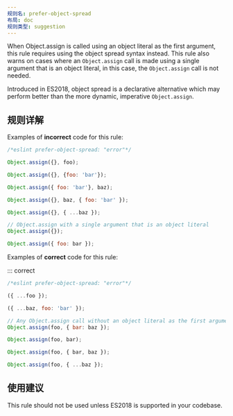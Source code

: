```yaml
---
规则名: prefer-object-spread
布局: doc
规则类型: suggestion
---
```




When Object.assign is called using an object literal as the first argument, this rule requires using the object spread syntax instead. This rule also warns on cases where an `Object.assign` call is made using a single argument that is an object literal, in this case, the `Object.assign` call is not needed.

Introduced in ES2018, object spread is a declarative alternative which may perform better than the more dynamic, imperative `Object.assign`.

## 规则详解

Examples of **incorrect** code for this rule:



```js
/*eslint prefer-object-spread: "error"*/

Object.assign({}, foo);

Object.assign({}, {foo: 'bar'});

Object.assign({ foo: 'bar'}, baz);

Object.assign({}, baz, { foo: 'bar' });

Object.assign({}, { ...baz });

// Object.assign with a single argument that is an object literal
Object.assign({});

Object.assign({ foo: bar });
```

Examples of **correct** code for this rule:

::: correct

```js
/*eslint prefer-object-spread: "error"*/

({ ...foo });

({ ...baz, foo: 'bar' });

// Any Object.assign call without an object literal as the first argument
Object.assign(foo, { bar: baz });

Object.assign(foo, bar);

Object.assign(foo, { bar, baz });

Object.assign(foo, { ...baz });
```

## 使用建议

This rule should not be used unless ES2018 is supported in your codebase.
